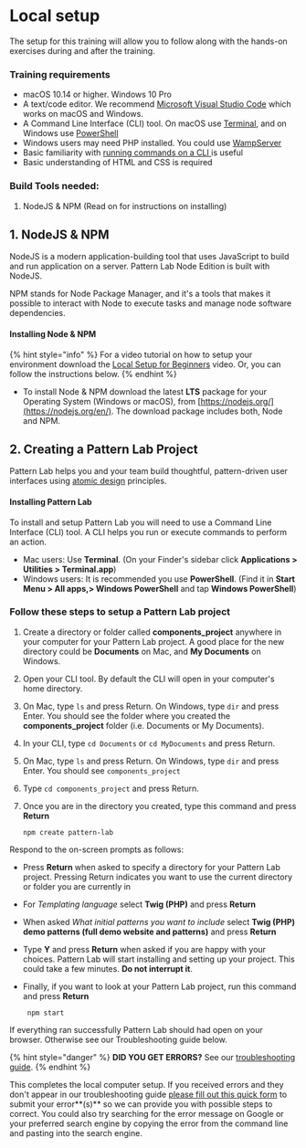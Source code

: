 # Local setup

The setup for this training will allow you to follow along with the hands-on exercises during and after the training.

### Training requirements

* macOS 10.14 or higher.  Windows 10 Pro
* A text/code editor.  We recommend [Microsoft Visual Studio Code](https://code.visualstudio.com/download) which works on macOS and Windows.
* A Command Line Interface \(CLI\) tool.  On macOS use [Terminal](https://www.youtube.com/watch?v=Jm8-UFf8IMg), and on Windows use [PowerShell](https://www.youtube.com/watch?v=VFuobJbbDtU)
* Windows users may need PHP installed.  You could use [WampServer](https://www.youtube.com/watch?v=D_Fhu_6RuMw)
* Basic familiarity with [running commands on a CLI ](https://www.hongkiat.com/blog/web-designers-essential-command-lines/)is useful
* Basic understanding of HTML and CSS is required

### Build Tools needed:

1. NodeJS & NPM \(Read on for instructions on installing\)

## 1. NodeJS & NPM

NodeJS is a modern application-building tool that uses JavaScript to build and run application on a server. Pattern Lab Node Edition is built with NodeJS.

NPM stands for Node Package Manager, and it's a tools that makes it possible to interact with Node to execute tasks and manage node software dependencies.

#### Installing Node & NPM

{% hint style="info" %}
For a video tutorial on how to setup your environment download the [Local Setup for Beginners](https://drive.google.com/drive/folders/1-gIa-bYV1LXhK6t51CWarrX-h1DUvzbO?usp=sharing) video. Or, you can follow the instructions below.
{% endhint %}

* To install Node & NPM download the latest **LTS** package for your Operating System \(Windows or macOS\), from [https://nodejs.org/](https://nodejs.org/en/).  The download package includes both, Node and NPM.

## 2. Creating a Pattern Lab Project

Pattern Lab helps you and your team build thoughtful, pattern-driven user interfaces using [atomic design](http://atomicdesign.bradfrost.com) principles.

#### Installing Pattern Lab

To install and setup Pattern Lab you will need to use a Command Line Interface \(CLI\) tool. A CLI helps you run or execute commands to perform an action.

* Mac users: Use **Terminal**. \(On your Finder's sidebar click **Applications &gt; Utilities &gt; Terminal.app**\)
* Windows users: It is recommended you use **PowerShell**. \(Find it in **Start Menu &gt; All apps,&gt; Windows PowerShell** and tap **Windows PowerShell**\)

### Follow these steps to setup a Pattern Lab project

1. Create a directory or folder called **components\_project** anywhere in your computer for your Pattern Lab project.  A good place for the new directory could be **Documents** on Mac, and **My Documents** on Windows.
2. Open your CLI tool. By default the CLI will open in your computer's home directory.
3. On Mac, type `ls` and press Return.  On Windows, type `dir` and press Enter.  You should see the folder where you created the **components\_project** folder \(i.e. Documents or My Documents\).
4. In your CLI, type `cd Documents` or `cd MyDocuments` and press Return.
5. On Mac, type `ls` and press Return.  On Windows, type `dir` and press Enter.  You should see `components_project`
6. Type `cd components_project` and press Return.
7. Once you are in the directory you created, type this command and press **Return**

   ```text
   npm create pattern-lab
   ```

Respond to the on-screen prompts as follows:

* Press **Return** when asked to specify a directory for your Pattern Lab project.  Pressing Return  indicates you want to use the current directory or folder you are currently in
* For _Templating language_ select **Twig \(PHP\)** and press  **Return**
* When asked _What initial patterns you want to include_ select **Twig \(PHP\) demo patterns \(full demo website and patterns\)** and press **Return**
* Type **Y** and press **Return** when asked if you are happy with your choices.  Pattern Lab will start  installing and setting up your project.  This could take a few minutes. **Do not interrupt it**.
* Finally, if you want to look at your Pattern Lab project, run this command and press **Return**

  ```text
   npm start
  ```

If everything ran successfully Pattern Lab should had open on your browser. Otherwise see our Troubleshooting guide below.

{% hint style="danger" %}
**DID YOU GET ERRORS?** See our [troubleshooting guide](https://docs.google.com/document/d/1BU5C4jFcUKo2r-YCwT0UH-s4Rfb95KvEnHxCzfnMVF8/edit#).
{% endhint %}

This completes the local computer setup. If you received errors and they don't appear in our troubleshooting guide [please fill out this quick form](https://forms.gle/Xt4aYbCWCrK1zH65A) to submit your error**\(s\)** so we can provide you with possible steps to correct. You could also try searching for the error message on Google or your preferred search engine by copying the error from the command line and pasting into the search engine.

